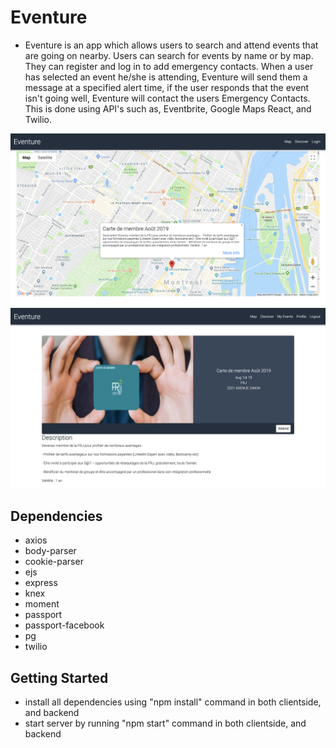 # Eventure
- Eventure is an app which allows users to search and attend events that are going on nearby. Users can search for events by name or by map. They can register and log in to add emergency contacts. When a user has selected an event he/she is attending, Eventure will send them a message at a specified alert time, if the user responds that the event isn't going well, Eventure will contact the users Emergency Contacts. This is done using API's such as, Eventbrite, Google Maps React, and Twilio. 

!["Screen Shot 2019-08-22 at 2.10.15 PM"](https://github.com/Harrison2301/Eventure/blob/master/images/Screen%20Shot%202019-08-22%20at%202.10.15%20PM.png?raw=true)
!["Screen Shot 2019-08-22 at 2.11.14 PM"](https://github.com/Harrison2301/Eventure/blob/master/images/Screen%20Shot%202019-08-22%20at%202.11.14%20PM.png?raw=true)

## Dependencies
- axios
- body-parser
- cookie-parser
- ejs
- express
- knex
- moment
- passport 
- passport-facebook
- pg
- twilio 

## Getting Started
- install all dependencies using "npm install" command in both clientside, and backend
- start server by running "npm start" command in both clientside, and backend
